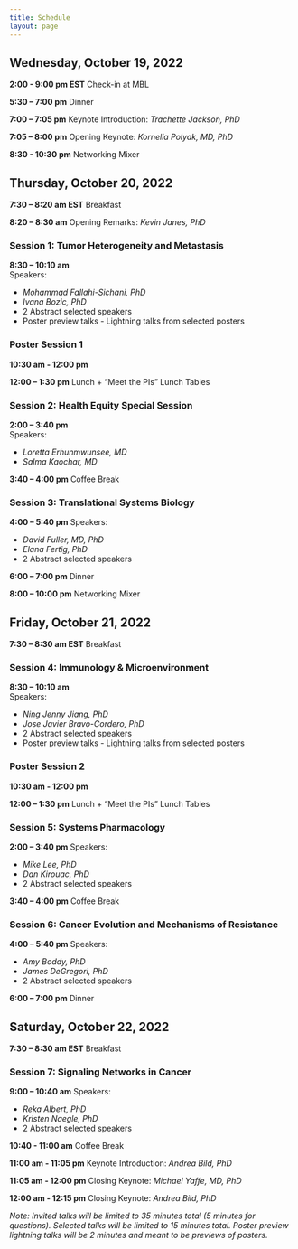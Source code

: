 ```yaml
---
title: Schedule
layout: page
---
```


## Wednesday, October 19, 2022

**2:00 - 9:00 pm EST**    Check-in at MBL

**5:30 – 7:00 pm**        Dinner

**7:00 – 7:05 pm**        Keynote Introduction: _Trachette Jackson, PhD_

**7:05 – 8:00 pm**        Opening Keynote: _Kornelia Polyak, MD, PhD_ 

**8:30 - 10:30 pm**       Networking Mixer

## Thursday, October 20, 2022

**7:30 – 8:20 am EST**    Breakfast

**8:20 – 8:30 am**	      Opening Remarks: _Kevin Janes, PhD_	

### Session 1: Tumor Heterogeneity and Metastasis

**8:30 – 10:10 am**		
Speakers:
+ _Mohammad Fallahi-Sichani, PhD_
+ _Ivana Bozic, PhD_
+ 2 Abstract selected speakers
+ Poster preview talks - Lightning talks from selected posters 

### Poster Session 1
**10:30 am - 12:00 pm**

**12:00 – 1:30 pm**		Lunch + “Meet the PIs” Lunch Tables

### Session 2: Health Equity Special Session
**2:00 – 3:40 pm**	
Speakers:
+ _Loretta Erhunmwunsee, MD_
+ _Salma Kaochar, MD_

**3:40 – 4:00 pm**		Coffee Break

### Session 3: Translational Systems Biology
**4:00 – 5:40 pm**
Speakers:
+ _David Fuller, MD, PhD_
+ _Elana Fertig, PhD_
+ 2 Abstract selected speakers

**6:00 – 7:00 pm**		Dinner

**8:00 – 10:00 pm**		Networking Mixer

## Friday, October 21, 2022

**7:30 – 8:30 am EST**		Breakfast

### Session 4: Immunology & Microenvironment
**8:30 – 10:10 am**		
Speakers:
+ _Ning Jenny Jiang, PhD_
+ _Jose Javier Bravo-Cordero, PhD_
+ 2 Abstract selected speakers
+ Poster preview talks - Lightning talks from selected posters 

### Poster Session 2
**10:30 am - 12:00 pm**		

**12:00 – 1:30 pm**		Lunch + “Meet the PIs” Lunch Tables

### Session 5: Systems Pharmacology
**2:00 – 3:40 pm**
Speakers:
+ _Mike Lee, PhD_
+ _Dan Kirouac, PhD_
+ 2 Abstract selected speakers

**3:40 – 4:00 pm**		Coffee Break

### Session 6: Cancer Evolution and Mechanisms of Resistance
**4:00 – 5:40 pm**
Speakers:
+ _Amy Boddy, PhD_
+ _James DeGregori, PhD_
+ 2 Abstract selected speakers

**6:00 – 7:00 pm**		Dinner

## Saturday, October 22, 2022

**7:30 – 8:30 am EST**    Breakfast

### Session 7: Signaling Networks in Cancer
**9:00 – 10:40 am**
Speakers:
+ _Reka Albert, PhD_
+ _Kristen Naegle, PhD_
+ 2 Abstract selected speakers

**10:40 - 11:00 am**      Coffee Break 

**11:00 am - 11:05 pm**   Keynote Introduction: _Andrea Bild, PhD_ 

**11:05 am - 12:00 pm**   Closing Keynote: _Michael Yaffe, MD, PhD_ 

**12:00 am - 12:15 pm**   Closing Keynote: _Andrea Bild, PhD_ 


_Note: Invited talks will be limited to 35 minutes total (5 minutes for questions). Selected talks will be limited to 15 minutes total. Poster preview lightning talks will be 2 minutes and meant to be previews of posters._
